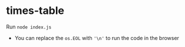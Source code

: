 ﻿# times-table


Run ``node index.js``

* You can replace the `os.EOL` with `'\n'` to run the code in the browser
